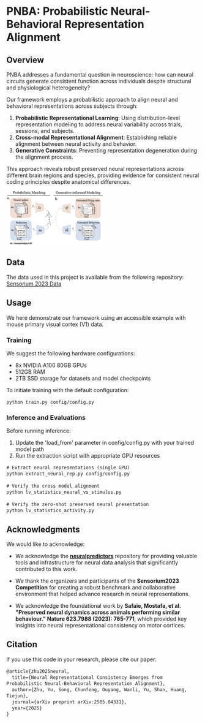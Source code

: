 # PNBA: Probabilistic Neural-Behavioral Representation Alignment

## Overview

PNBA addresses a fundamental question in neuroscience: how can neural circuits generate consistent function across individuals despite structural and physiological heterogeneity?

Our framework employs a probabilistic approach to align neural and behavioral representations across subjects through:

1. **Probabilistic Representational Learning**: Using distribution-level representation modeling to address neural variability across trials, sessions, and subjects.
2. **Cross-modal Representational Alignment**: Establishing reliable alignment between neural activity and behavior.
3. **Generative Constraints**: Preventing representation degeneration during the alignment process.

This approach reveals robust preserved neural representations across different brain regions and species, providing evidence for consistent neural coding principles despite anatomical differences.

<img src="assets/method.jpg" alt="PNBA Framework Overview" width="50%" />

## Data

The data used in this project is available from the following repository:
[Sensorium 2023 Data](https://gin.g-node.org/pollytur/sensorium_2023_data/src/798ba8ad041d8f0f0ce879af396d52c7238c2730)

## Usage
We here demonstrate our framework using an accessible example with mouse primary visual cortex (V1) data.

### Training

We suggest the following hardware configurations:

- 8x NVIDIA A100 80GB GPUs
- 512GB RAM 
- 2TB SSD storage for datasets and model checkpoints

To initiate training with the default configuration:
```
python train.py config/config.py
```

### Inference and Evaluations
Before running inference:

1. Update the 'load_from' parameter in config/config.py with your trained model path
2. Run the extraction script with appropriate GPU resources

```
# Extract neural representations (single GPU)
python extract_neural_rep.py config/config.py

# Verify the cross model alignment
python lv_statistics_neural_vs_stimulus.py

# Verify the zero-shot preserved neural presentation
python lv_statistics_activity.py
```

## Acknowledgments

We would like to acknowledge:

- We acknowledge the [**neuralpredictors**](https://github.com/sinzlab/neuralpredictors) repository for providing valuable tools and infrastructure for neural data analysis that significantly contributed to this work.

- We thank the organizers and participants of the **Sensorium2023 Competition** for creating a robust benchmark and collaborative environment that helped advance research in neural representations.

- We acknowledge the foundational work by **Safaie, Mostafa, et al. "Preserved neural dynamics across animals performing similar behaviour." Nature 623.7988 (2023): 765-771**,  which provided key insights into neural representational consistency on motor cortices.

## Citation
If you use this code in your research, please cite our paper:

```
@article{zhu2025neural,
  title={Neural Representational Consistency Emerges from Probabilistic Neural-Behavioral Representation Alignment},
  author={Zhu, Yu, Song, Chunfeng, Ouyang, Wanli, Yu, Shan, Huang, Tiejun},
  journal={arXiv preprint arXiv:2505.04331},
  year={2025}
}
```